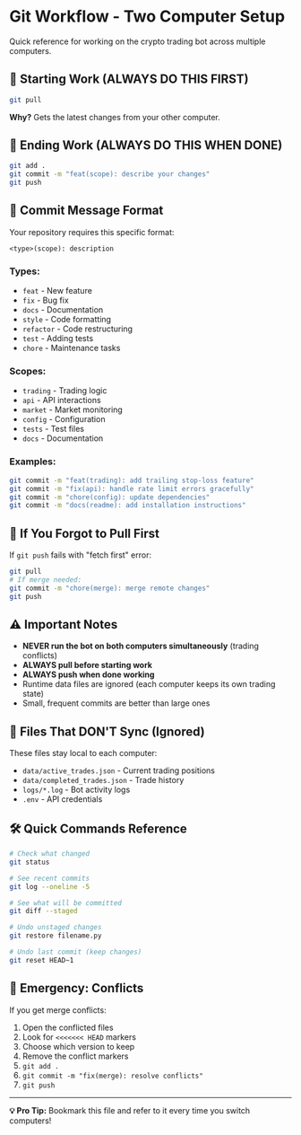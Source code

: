 # Git Workflow - Two Computer Setup

Quick reference for working on the crypto trading bot across multiple computers.

## 🚀 Starting Work (ALWAYS DO THIS FIRST)

```bash
git pull
```

**Why?** Gets the latest changes from your other computer.

## 💾 Ending Work (ALWAYS DO THIS WHEN DONE)

```bash
git add .
git commit -m "feat(scope): describe your changes"
git push
```

## 📝 Commit Message Format

Your repository requires this specific format:

```
<type>(scope): description
```

### Types:
- `feat` - New feature
- `fix` - Bug fix  
- `docs` - Documentation
- `style` - Code formatting
- `refactor` - Code restructuring
- `test` - Adding tests
- `chore` - Maintenance tasks

### Scopes:
- `trading` - Trading logic
- `api` - API interactions
- `market` - Market monitoring
- `config` - Configuration
- `tests` - Test files
- `docs` - Documentation

### Examples:
```bash
git commit -m "feat(trading): add trailing stop-loss feature"
git commit -m "fix(api): handle rate limit errors gracefully"  
git commit -m "chore(config): update dependencies"
git commit -m "docs(readme): add installation instructions"
```

## 🔄 If You Forgot to Pull First

If `git push` fails with "fetch first" error:

```bash
git pull
# If merge needed:
git commit -m "chore(merge): merge remote changes"
git push
```

## ⚠️ Important Notes

- **NEVER run the bot on both computers simultaneously** (trading conflicts)
- **ALWAYS pull before starting work**
- **ALWAYS push when done working**  
- Runtime data files are ignored (each computer keeps its own trading state)
- Small, frequent commits are better than large ones

## 📁 Files That DON'T Sync (Ignored)

These files stay local to each computer:
- `data/active_trades.json` - Current trading positions
- `data/completed_trades.json` - Trade history  
- `logs/*.log` - Bot activity logs
- `.env` - API credentials

## 🛠️ Quick Commands Reference

```bash
# Check what changed
git status

# See recent commits  
git log --oneline -5

# See what will be committed
git diff --staged

# Undo unstaged changes
git restore filename.py

# Undo last commit (keep changes)
git reset HEAD~1
```

## 🚨 Emergency: Conflicts

If you get merge conflicts:

1. Open the conflicted files
2. Look for `<<<<<<< HEAD` markers
3. Choose which version to keep
4. Remove the conflict markers
5. `git add .`
6. `git commit -m "fix(merge): resolve conflicts"`
7. `git push`

---

**💡 Pro Tip:** Bookmark this file and refer to it every time you switch computers!